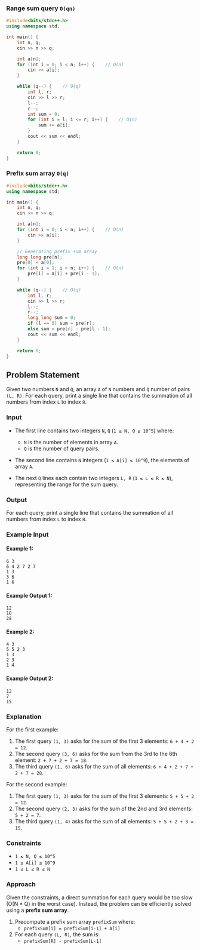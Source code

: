 ### Range sum query  `O(qn)`
```C++
#include<bits/stdc++.h>
using namespace std;

int main() {
    int n, q;
    cin >> n >> q;

    int a[n];
    for (int i = 0; i < n; i++) {    // O(n)
        cin >> a[i];
    }

    while (q--) {    // O(q)
        int l, r;
        cin >> l >> r;
        l--;
        r--;
        int sum = 0;
        for (int i = l; i <= r; i++) {    // O(n)
            sum += a[i];
        }
        cout << sum << endl;
    }

    return 0;
}
```


### Prefix sum array `O(q)`
```C++
#include<bits/stdc++.h>
using namespace std;

int main() {
    int n, q;
    cin >> n >> q;

    int a[n];
    for (int i = 0; i < n; i++) {    // O(n)
        cin >> a[i];
    }

    // Generating prefix sum array
    long long pre[n];
    pre[0] = a[0];
    for (int i = 1; i < n; i++) {    // O(n)
        pre[i] = a[i] + pre[i - 1];
    }

    while (q--) {    // O(q)
        int l, r;
        cin >> l >> r;
        l--;
        r--;
        long long sum = 0;
        if (l == 0) sum = pre[r];
        else sum = pre[r] - pre[l - 1];
        cout << sum << endl;
    }

    return 0;
}
```

## Problem Statement
Given two numbers `N` and `Q`, an array `A` of `N` numbers and `Q` number of pairs `(L, R)`. For each query, print a single line that contains the summation of all numbers from index `L` to index `R`.

### Input
- The first line contains two integers `N`, `Q` (`1 ≤ N, Q ≤ 10^5`) where:
  - `N` is the number of elements in array `A`.
  - `Q` is the number of query pairs.
  
- The second line contains `N` integers (`1 ≤ A[i] ≤ 10^9`), the elements of array `A`.

- The next `Q` lines each contain two integers `L, R` (`1 ≤ L ≤ R ≤ N`), representing the range for the sum query.

### Output
For each query, print a single line that contains the summation of all numbers from index `L` to index `R`.

### Example Input
#### Example 1:
```
6 3
6 4 2 7 2 7
1 3
3 6
1 6
```
#### Example Output 1:
```
12
18
28
```

#### Example 2:
```
4 3
5 5 2 3
1 3
2 3
1 4
```
#### Example Output 2:
```
12
7
15
```

### Explanation
For the first example:

1. The first query `(1, 3)` asks for the sum of the first 3 elements: `6 + 4 + 2 = 12`.
2. The second query `(3, 6)` asks for the sum from the 3rd to the 6th element: `2 + 7 + 2 + 7 = 18`.
3. The third query `(1, 6)` asks for the sum of all elements: `6 + 4 + 2 + 7 + 2 + 7 = 28`.

For the second example:

1. The first query `(1, 3)` asks for the sum of the first 3 elements: `5 + 5 + 2 = 12`.
2. The second query `(2, 3)` asks for the sum of the 2nd and 3rd elements: `5 + 2 = 7`.
3. The third query `(1, 4)` asks for the sum of all elements: `5 + 5 + 2 + 3 = 15`.

### Constraints
- `1 ≤ N, Q ≤ 10^5`
- `1 ≤ A[i] ≤ 10^9`
- `1 ≤ L ≤ R ≤ N`

### Approach
Given the constraints, a direct summation for each query would be too slow (O(N * Q) in the worst case). Instead, the problem can be efficiently solved using a **prefix sum array**.

1. Precompute a prefix sum array `prefixSum` where:
   - `prefixSum[i] = prefixSum[i-1] + A[i]`
2. For each query `(L, R)`, the sum is:
   - `prefixSum[R] - prefixSum[L-1]`
